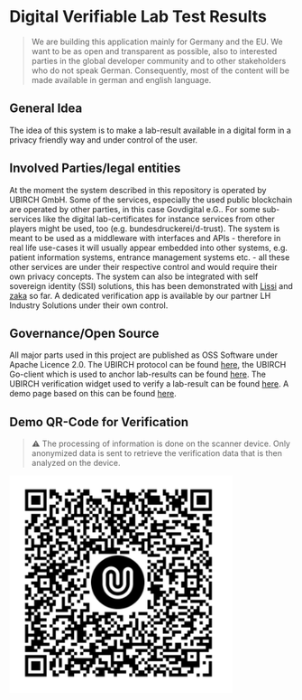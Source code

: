 # Digital Verifiable Lab Test Results

> We are building this application mainly for Germany and the EU. We want to be as open and transparent as possible, 
> also to interested parties in the global developer community and to other stakeholders who do not speak German. 
> Consequently, most of the content will be made available in german and english language.

## General Idea

The idea of this system is to make a lab-result available in a digital form in a privacy friendly way and under control of the user.

## Involved Parties/legal entities

At the moment the system described in this repository is operated by UBIRCH GmbH. Some of the services, especially the used public blockchain are operated by other parties, in this case Govdigital e.G.. For some sub-services like the digital lab-certificates for instance services from other players might be used, too (e.g. bundesdruckerei/d-trust). 
The system is meant to be used as a middleware with interfaces and APIs - therefore in real life use-cases it will usually appear embedded into other systems, e.g. patient information systems, entrance management systems etc. - all these other services are under their respective control and would require their own privacy concepts. The system can also be integrated with self sovereign identity (SSI) solutions, this has been demonstrated with [Lissi](https://lissi.id/) and [zaka](https://www.zaka.io/) so far.
A dedicated verification app is available by our partner LH Industry Solutions under their own control.

## Governance/Open Source

All major parts used in this project are published as OSS Software under Apache Licence 2.0. The UBIRCH protocol can be found [here](https://github.com/ubirch/ubirch-client-go), the UBIRCH Go-client which is used to anchor lab-results can be found [here](https://github.com/ubirch/ubirch-protocol). The UBIRCH verification widget used to verify a lab-result can be found [here](https://github.com/ubirch/ubirch-verify-widget). A demo page based on this can be found [here](https://ubirch.de/v#f=Mustermann;g=Erika;b=19640812;p=T01000322;i=3CF75K8D0L;d=202007011030;t=PCR;r=n;s=2fe00c151cb726bb9ed7).

## Demo QR-Code for Verification

> ⚠ The processing of information is done on the scanner device. Only anonymized data is sent to retrieve the verification data that is then analyzed on the device.

![QR Code](PCR_qrcode.png)
